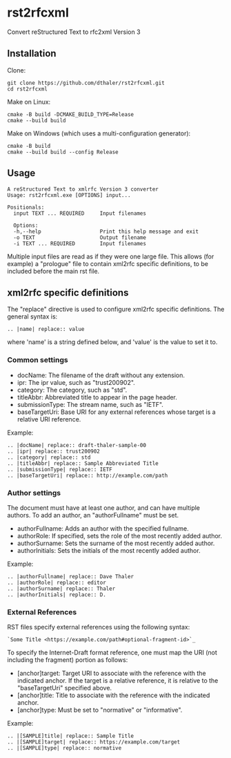 # rst2rfcxml
Convert reStructured Text to rfc2xml Version 3

## Installation
Clone:
```
git clone https://github.com/dthaler/rst2rfcxml.git
cd rst2rfcxml
```

Make on Linux:
```
cmake -B build -DCMAKE_BUILD_TYPE=Release
cmake --build build
```

Make on Windows (which uses a multi-configuration generator):
```
cmake -B build
cmake --build build --config Release
```

## Usage

```
A reStructured Text to xmlrfc Version 3 converter
Usage: rst2rfcxml.exe [OPTIONS] input...

Positionals:
  input TEXT ... REQUIRED     Input filenames

  Options:
  -h,--help                   Print this help message and exit
  -o TEXT                     Output filename
  -i TEXT ... REQUIRED        Input filenames
```

Multiple input files are read as if they were one large file.
This allows (for example) a "prologue" file to contain xml2rfc specific definitions,
to be included before the main rst file.

## xml2rfc specific definitions

The "replace" directive is used to configure xml2rfc specific definitions.
The general syntax is:

```
.. |name| replace:: value
```

where 'name' is a string defined below, and 'value' is the value to set it to.

### Common settings

* docName: The filename of the draft without any extension.
* ipr: The ipr value, such as "trust200902".
* category: The category, such as "std".
* titleAbbr: Abbreviated title to appear in the page header.
* submissionType: The stream name, such as "IETF".
* baseTargetUri: Base URI for any external references whose target is a relative URI reference.

Example:

```
.. |docName| replace:: draft-thaler-sample-00
.. |ipr| replace:: trust200902
.. |category| replace:: std
.. |titleAbbr| replace:: Sample Abbreviated Title
.. |submissionType| replace:: IETF
.. |baseTargetUri| replace:: http://example.com/path
```

### Author settings

The document must have at least one author, and can have multiple authors.
To add an author, an "authorFullname" must be set.

* authorFullname: Adds an author with the specified fullname.
* authorRole: If specified, sets the role of the most recently added author.
* authorSurname: Sets the surname of the most recently added author.
* authorInitials: Sets the initials of the most recently added author.

Example:

```
.. |authorFullname| replace:: Dave Thaler
.. |authorRole| replace:: editor
.. |authorSurname| replace:: Thaler
.. |authorInitials| replace:: D.
```

### External References

RST files specify external references using the following syntax:

```
`Some Title <https://example.com/path#optional-fragment-id>`_
```

To specify the Internet-Draft format reference, one must map the URI (not including the fragment)
portion as follows:

* [anchor]target: Target URI to associate with the reference with the indicated anchor. If the target
  is a relative reference, it is relative to the "baseTargetUri" specified above.
* [anchor]title: Title to associate with the reference with the indicated anchor.
* [anchor]type: Must be set to "normative" or "informative".

Example:

```
.. |[SAMPLE]title| replace:: Sample Title
.. |[SAMPLE]target| replace:: https://example.com/target
.. |[SAMPLE]type| replace:: normative
```
